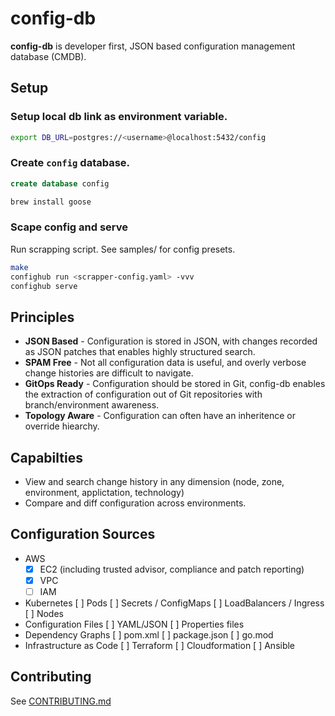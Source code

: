 # config-db

**config-db** is developer first, JSON based configuration management database (CMDB).

## Setup

### Setup local db link as environment variable.
```bash
export DB_URL=postgres://<username>@localhost:5432/config
```

### Create `config` database.
```sql
create database config
```

```bash
brew install goose
```

### Scape config and serve

Run scrapping script. See samples/ for config presets.

```bash
make
confighub run <scrapper-config.yaml> -vvv
confighub serve
```



## Principles

* **JSON Based** - Configuration is stored in JSON, with changes recorded as JSON patches that enables highly structured search.
* **SPAM Free** - Not all configuration data is useful, and overly verbose change histories are difficult to navigate.
* **GitOps Ready** - Configuration should be stored in Git, config-db enables the extraction of configuration out of Git repositories with branch/environment awareness.
* **Topology Aware** - Configuration can often have an inheritence or override hiearchy.

## Capabilties

* View and search change history in any dimension (node, zone, environment, applictation, technology)
* Compare and diff configuration across environments.

## Configuration Sources

* AWS
  * [x] EC2 (including trusted advisor, compliance and patch reporting)
  * [x] VPC
  * [ ] IAM
* Kubernetes
  [ ] Pods
  [ ] Secrets / ConfigMaps
  [ ] LoadBalancers / Ingress
  [ ] Nodes
* Configuration Files
  [ ] YAML/JSON
  [ ] Properties files
* Dependency Graphs
  [ ] pom.xml
  [ ] package.json
  [ ] go.mod
* Infrastructure as Code
  [ ] Terraform
  [ ] Cloudformation
  [ ] Ansible

## Contributing

See [CONTRIBUTING.md](./CONTRIBUTING.md)
